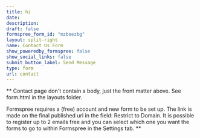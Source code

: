 ```yaml
---
title: hi 
date:
description:
draft: false
formspree_form_id: "mzboezbg"
layout: split-right
name: Contact Us Form
show_poweredby_formspree: false
show_social_links: false
submit_button_label: Send Message
type: form
url: contact
---
```


** Contact page don't contain a body, just the front matter above.
See form.html in the layouts folder.

Formspree requires a (free) account and new form to be set up. The link is made on the final published url in the field: Restrict to Domain. It is possible to register up to 2 emails free and you can select which one you want the forms to go to within Formspree in the Settings tab.
**
